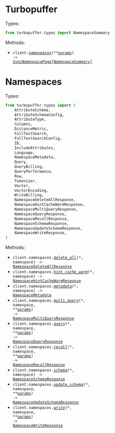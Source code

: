 # Turbopuffer

Types:

```python
from turbopuffer.types import NamespaceSummary
```

Methods:

- <code title="get /v1/namespaces">client.<a href="./src/turbopuffer/_client.py">namespaces</a>(\*\*<a href="src/turbopuffer/types/client_namespaces_params.py">params</a>) -> <a href="./src/turbopuffer/types/namespace_summary.py">SyncNamespacePage[NamespaceSummary]</a></code>

# Namespaces

Types:

```python
from turbopuffer.types import (
    AttributeSchema,
    AttributeSchemaConfig,
    AttributeType,
    Columns,
    DistanceMetric,
    FullTextSearch,
    FullTextSearchConfig,
    ID,
    IncludeAttributes,
    Language,
    NamespaceMetadata,
    Query,
    QueryBilling,
    QueryPerformance,
    Row,
    Tokenizer,
    Vector,
    VectorEncoding,
    WriteBilling,
    NamespaceDeleteAllResponse,
    NamespaceHintCacheWarmResponse,
    NamespaceMultiQueryResponse,
    NamespaceQueryResponse,
    NamespaceRecallResponse,
    NamespaceSchemaResponse,
    NamespaceUpdateSchemaResponse,
    NamespaceWriteResponse,
)
```

Methods:

- <code title="delete /v2/namespaces/{namespace}">client.namespaces.<a href="./src/turbopuffer/resources/namespaces.py">delete_all</a>(\*, namespace) -> <a href="./src/turbopuffer/types/namespace_delete_all_response.py">NamespaceDeleteAllResponse</a></code>
- <code title="get /v1/namespaces/{namespace}/hint_cache_warm">client.namespaces.<a href="./src/turbopuffer/resources/namespaces.py">hint_cache_warm</a>(\*, namespace) -> <a href="./src/turbopuffer/types/namespace_hint_cache_warm_response.py">NamespaceHintCacheWarmResponse</a></code>
- <code title="get /v1/namespaces/{namespace}/metadata">client.namespaces.<a href="./src/turbopuffer/resources/namespaces.py">metadata</a>(\*, namespace) -> <a href="./src/turbopuffer/types/namespace_metadata.py">NamespaceMetadata</a></code>
- <code title="post /v2/namespaces/{namespace}/query?stainless_overload=multiQuery">client.namespaces.<a href="./src/turbopuffer/resources/namespaces.py">multi_query</a>(\*, namespace, \*\*<a href="src/turbopuffer/types/namespace_multi_query_params.py">params</a>) -> <a href="./src/turbopuffer/types/namespace_multi_query_response.py">NamespaceMultiQueryResponse</a></code>
- <code title="post /v2/namespaces/{namespace}/query">client.namespaces.<a href="./src/turbopuffer/resources/namespaces.py">query</a>(\*, namespace, \*\*<a href="src/turbopuffer/types/namespace_query_params.py">params</a>) -> <a href="./src/turbopuffer/types/namespace_query_response.py">NamespaceQueryResponse</a></code>
- <code title="post /v1/namespaces/{namespace}/_debug/recall">client.namespaces.<a href="./src/turbopuffer/resources/namespaces.py">recall</a>(\*, namespace, \*\*<a href="src/turbopuffer/types/namespace_recall_params.py">params</a>) -> <a href="./src/turbopuffer/types/namespace_recall_response.py">NamespaceRecallResponse</a></code>
- <code title="get /v1/namespaces/{namespace}/schema">client.namespaces.<a href="./src/turbopuffer/resources/namespaces.py">schema</a>(\*, namespace) -> <a href="./src/turbopuffer/types/namespace_schema_response.py">NamespaceSchemaResponse</a></code>
- <code title="post /v1/namespaces/{namespace}/schema">client.namespaces.<a href="./src/turbopuffer/resources/namespaces.py">update_schema</a>(\*, namespace, \*\*<a href="src/turbopuffer/types/namespace_update_schema_params.py">params</a>) -> <a href="./src/turbopuffer/types/namespace_update_schema_response.py">NamespaceUpdateSchemaResponse</a></code>
- <code title="post /v2/namespaces/{namespace}">client.namespaces.<a href="./src/turbopuffer/resources/namespaces.py">write</a>(\*, namespace, \*\*<a href="src/turbopuffer/types/namespace_write_params.py">params</a>) -> <a href="./src/turbopuffer/types/namespace_write_response.py">NamespaceWriteResponse</a></code>
